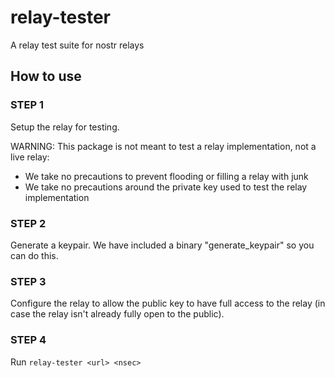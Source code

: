 # relay-tester

A relay test suite for nostr relays

## How to use

### STEP 1

Setup the relay for testing.

WARNING: This package is not meant to test a relay implementation, not a live relay:

- We take no precautions to prevent flooding or filling a relay with junk
- We take no precautions around the private key used to test the relay implementation

### STEP 2

Generate a keypair. We have included a binary "generate_keypair" so you can do this.

### STEP 3

Configure the relay to allow the public key to have full access to the relay (in case
the relay isn't already fully open to the public).

### STEP 4

Run `relay-tester <url> <nsec>`
